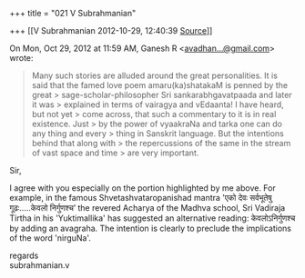 +++
title = "021 V Subrahmanian"

+++
[[V Subrahmanian	2012-10-29, 12:40:39 [Source](https://groups.google.com/g/bvparishat/c/9SHaNwvK0ZY)]]



On Mon, Oct 29, 2012 at 11:59 AM, Ganesh R \<[avadhan...@gmail.com]()\> wrote:  

>   
>   
> Many such stories are alluded around the great personalities. It is  
> said that the famed love poem amaru(ka)shatakaM is penned by the great > sage-scholar-philosopher Sri sankarabhgavatpaada and later it was > explained in terms of vairagya and vEdaanta! I have heard, but not yet > come across, that such a commentary to it is in real existence. Just > by the power of vyaakraNa and tarka one can do any thing and every > thing in Sanskrit language. But the intentions behind that along with > the repercussions of the same in the stream of vast space and time > are very important.  
> > 
> > 
> >   
> > 
> > 

  
Sir,  
  
I agree with you especially on the portion highlighted by me above. For example, in the famous Shvetashvataropanishad mantra 'एको देवः सर्वभूतेषु गूढः.....केवलो निर्गुणश्च’ the revered Acharya of the Madhva school, Sri Vadiraja Tirtha in his 'Yuktimallika' has suggested an alternative reading: केवलोऽनिर्गुणश्च by adding an avagraha. The intention is clearly to preclude the implications of the word 'nirguNa'.  
  
regards  
subrahmanian.v  
  

  

  

